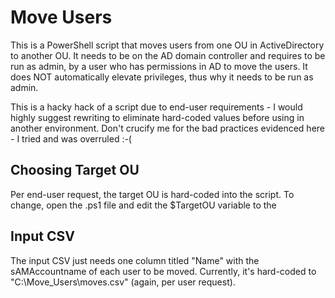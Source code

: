 # Move Users
This is a PowerShell script that moves users from one OU in ActiveDirectory to another OU. It needs to be on the AD domain controller and requires to be run as admin, by a user who has permissions in AD to move the users. It does NOT automatically elevate privileges, thus why it needs to be run as admin.

This is a hacky hack of a script due to end-user requirements - I would highly suggest rewriting to eliminate hard-coded values before using in another environment. Don't crucify me for the bad practices evidenced here - I tried and was overruled :-(

## Choosing Target OU
Per end-user request, the target OU is hard-coded into the script. To change, open the .ps1 file and edit the $TargetOU variable to the

## Input CSV
The input CSV just needs one column titled "Name" with the sAMAccountname of each user to be moved. Currently, it's hard-coded to "C:\Move_Users\moves.csv" (again, per user request).
